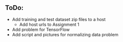 ## ToDo:
* Add training and test dataset zip files to a host
  * Add host urls to Assignment 1
* Add problem for TensorFlow
* Add script and pictures for normalizing data problem
